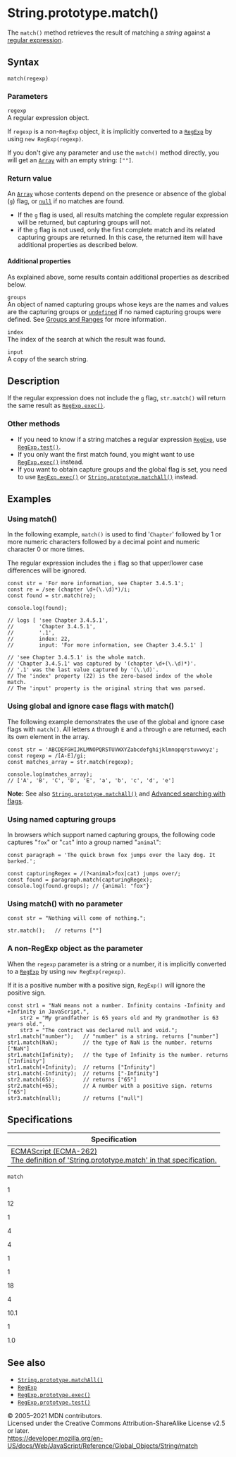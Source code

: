 String.prototype.match()
========================

The `match()` method retrieves the result of matching a *string* against a [regular expression](https://developer.mozilla.org/en-US/docs/Web/JavaScript/Guide/Regular_Expressions).

Syntax
------

    match(regexp)

### Parameters

`regexp`  
A regular expression object.

If `regexp` is a non-`RegExp` object, it is implicitly converted to a [`RegExp`](../regexp) by using `new RegExp(regexp)`.

If you don't give any parameter and use the `match()` method directly, you will get an [`Array`](../array) with an empty string: `[""]`.

### Return value

An [`Array`](../array) whose contents depend on the presence or absence of the global (`g`) flag, or [`null`](../null) if no matches are found.

-   If the `g` flag is used, all results matching the complete regular expression will be returned, but capturing groups will not.
-   if the `g` flag is not used, only the first complete match and its related capturing groups are returned. In this case, the returned item will have additional properties as described below.

#### Additional properties

As explained above, some results contain additional properties as described below.

`groups`  
An object of named capturing groups whose keys are the names and values are the capturing groups or [`undefined`](../undefined) if no named capturing groups were defined. See [Groups and Ranges](https://developer.mozilla.org/en-US/docs/Web/JavaScript/Guide/Regular_Expressions/Groups_and_Ranges) for more information.

`index`  
The index of the search at which the result was found.

`input`  
A copy of the search string.

Description
-----------

If the regular expression does not include the `g` flag, `str.match()` will return the same result as [`RegExp.exec()`](../regexp/exec).

### Other methods

-   If you need to know if a string matches a regular expression [`RegExp`](../regexp), use [`RegExp.test()`](../regexp/test).
-   If you only want the first match found, you might want to use [`RegExp.exec()`](../regexp/exec) instead.
-   If you want to obtain capture groups and the global flag is set, you need to use [`RegExp.exec()`](../regexp/exec) or [`String.prototype.matchAll()`](matchall) instead.

Examples
--------

### Using match()

In the following example, `match()` is used to find '`Chapter`' followed by 1 or more numeric characters followed by a decimal point and numeric character 0 or more times.

The regular expression includes the `i` flag so that upper/lower case differences will be ignored.

    const str = 'For more information, see Chapter 3.4.5.1';
    const re = /see (chapter \d+(\.\d)*)/i;
    const found = str.match(re);

    console.log(found);

    // logs [ 'see Chapter 3.4.5.1',
    //        'Chapter 3.4.5.1',
    //        '.1',
    //        index: 22,
    //        input: 'For more information, see Chapter 3.4.5.1' ]

    // 'see Chapter 3.4.5.1' is the whole match.
    // 'Chapter 3.4.5.1' was captured by '(chapter \d+(\.\d)*)'.
    // '.1' was the last value captured by '(\.\d)'.
    // The 'index' property (22) is the zero-based index of the whole match.
    // The 'input' property is the original string that was parsed.

### Using global and ignore case flags with match()

The following example demonstrates the use of the global and ignore case flags with `match()`. All letters `A` through `E` and `a` through `e` are returned, each its own element in the array.

    const str = 'ABCDEFGHIJKLMNOPQRSTUVWXYZabcdefghijklmnopqrstuvwxyz';
    const regexp = /[A-E]/gi;
    const matches_array = str.match(regexp);

    console.log(matches_array);
    // ['A', 'B', 'C', 'D', 'E', 'a', 'b', 'c', 'd', 'e']

**Note:** See also [`String.prototype.matchAll()`](matchall) and [Advanced searching with flags](https://developer.mozilla.org/en-US/docs/Web/JavaScript/Guide/Regular_Expressions#advanced_searching_with_flags).

### Using named capturing groups

In browsers which support named capturing groups, the following code captures "`fox`" or "`cat`" into a group named "`animal`":

    const paragraph = 'The quick brown fox jumps over the lazy dog. It barked.';

    const capturingRegex = /(?<animal>fox|cat) jumps over/;
    const found = paragraph.match(capturingRegex);
    console.log(found.groups); // {animal: "fox"}

### Using match() with no parameter

    const str = "Nothing will come of nothing.";

    str.match();   // returns [""]

### A non-RegExp object as the parameter

When the `regexp` parameter is a string or a number, it is implicitly converted to a [`RegExp`](../regexp) by using `new RegExp(regexp)`.

If it is a positive number with a positive sign, `RegExp()` will ignore the positive sign.

    const str1 = "NaN means not a number. Infinity contains -Infinity and +Infinity in JavaScript.",
        str2 = "My grandfather is 65 years old and My grandmother is 63 years old.",
        str3 = "The contract was declared null and void.";
    str1.match("number");   // "number" is a string. returns ["number"]
    str1.match(NaN);        // the type of NaN is the number. returns ["NaN"]
    str1.match(Infinity);   // the type of Infinity is the number. returns ["Infinity"]
    str1.match(+Infinity);  // returns ["Infinity"]
    str1.match(-Infinity);  // returns ["-Infinity"]
    str2.match(65);         // returns ["65"]
    str2.match(+65);        // A number with a positive sign. returns ["65"]
    str3.match(null);       // returns ["null"]

Specifications
--------------

<table><thead><tr class="header"><th>Specification</th></tr></thead><tbody><tr class="odd"><td><a href="https://tc39.es/ecma262/#sec-string.prototype.match">ECMAScript (ECMA-262)<br />
<span class="small">The definition of 'String.prototype.match' in that specification.</span></a></td></tr></tbody></table>

`match`

1

12

1

4

4

1

1

18

4

10.1

1

1.0

See also
--------

-   [`String.prototype.matchAll()`](matchall)
-   [`RegExp`](../regexp)
-   [`RegExp.prototype.exec()`](../regexp/exec)
-   [`RegExp.prototype.test()`](../regexp/test)

© 2005–2021 MDN contributors.  
Licensed under the Creative Commons Attribution-ShareAlike License v2.5 or later.  
<a href="https://developer.mozilla.org/en-US/docs/Web/JavaScript/Reference/Global_Objects/String/match" class="_attribution-link">https://developer.mozilla.org/en-US/docs/Web/JavaScript/Reference/Global_Objects/String/match</a>
